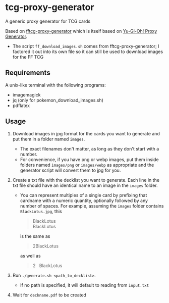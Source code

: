 # tcg-proxy-generator

A generic proxy generator for TCG cards

Based on [fftcg-proxy-generator](https://github.com/guillegran/fftcg-proxy-generator) which is itself based on [Yu-Gi-Oh! Proxy Generator](https://github.com/FedericoHeichou/ygo-proxy-generator).

- The script `ff_download_images.sh` comes from fftcg-proxy-generator; I factored it out into its own file so it can still be used to download images for the FF TCG

## Requirements

A unix-like terminal with the following programs:

- imagemagick
- jq (only for pokemon_download_images.sh)
- pdflatex

## Usage

1. Download images in jpg format for the cards you want to generate and put them in a folder named `images`.

    - The exact filenames don't matter, as long as they don't start with a number.
    - For convenience, if you have png or webp images, put them inside folders named `images/png` or `images/webp` as appropriate and the generator script will convert them to jpg for you.

2. Create a txt file with the decklist you want to generate. Each line in the txt file should have an identical name to an image in the `images` folder.
    - You can represent multiples of a single card by prefixing that cardname with a numeric quantity, optionally followed by any number of spaces. For example, assuming the `images` folder contains `BlackLotus.jpg`, this

        > BlackLotus\
        > BlackLotus

        is the same as

        > 2BlackLotus

        as well as

        > 2&nbsp;&nbsp;&nbsp;BlackLotus

3. Run `./generate.sh <path_to_decklist>`.
    - If no path is specified, it will default to reading from `input.txt`

4. Wait for `deckname.pdf` to be created

